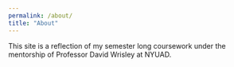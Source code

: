 ```yaml
---
permalink: /about/
title: "About"
---
```


This site is a reflection of my semester long coursework under the mentorship of Professor David Wrisley at NYUAD. 